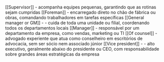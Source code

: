 [[Supervisor]] - acompanha equipes pequenas, garantindo que as rotinas sejam cumpridas
[[Foreman]] - encarregado direto no chão de fábrica ou obras, comandando trabalhadores em tarefas específicas
[[General manager or GM]] - - cuida de toda uma unidade ou filial, coordenando todos os departamentos locais
[[Manager]] - responsável por um departamento da empresa, como vendas, marketing ou TI
[[Of counsel]] - advogado experiente que atua como conselheiro em escritórios de advocacia, sem ser sócio nem associado júnior
[[Vice president]]  - - alto executivo, geralmente abaixo do presidente ou CEO, com responsabilidade sobre grandes áreas estratégicas da empresa